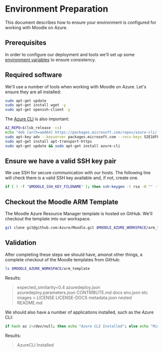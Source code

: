 # Environment Preparation

This document describes how to ensure your environment is configured
for working with Moodle on Azure.

## Prerequisites

In order to configure our deployment and tools we'll set up some
[environment variables](./Environment-Variables.md) to ensure consistency.

## Required software

We'll use a number of tools when working with Moodle on Azure. Let's
ensure they are all installed:

```Bash
sudo apt-get update
sudo apt-get install wget -y
sudo apt-get openssh-client -y
```

The [Azure CLI](https://docs.microsoft.com/en-us/cli/azure/install-azure-cli-apt?view=azure-cli-latest) is also important:

```Bash
AZ_REPO=$(lsb_release -cs)
echo "deb [arch=amd64] https://packages.microsoft.com/repos/azure-cli/ $AZ_REPO main" | sudo tee /etc/apt/sources.list.d/azure-cli.list
sudo apt-key adv --keyserver packages.microsoft.com --recv-keys 52E16F86FEE04B979B07E28DB02C46DF417A0893
sudo apt-get install apt-transport-https
sudo apt-get update && sudo apt-get install azure-cli
```

## Ensure we have a valid SSH key pair

We use SSH for secure communication with our hosts. The following line
will check there is a valid SSH key available and, if not, create one.

```Bash
if [ ! -f "$MOODLE_SSH_KEY_FILENAME" ]; then ssh-keygen -t rsa -N "" -f $MOODLE_SSH_KEY_FILENAME; fi
```

## Checkout the Moodle ARM Template

The Moodle Azure Resource Manager template is hosted on GitHub. We'll
checkout the template into our workspace.

```Bash
git clone git@github.com:Azure/Moodle.git $MOODLE_AZURE_WORKSPACE/arm_template
```

## Validation

After completing these steps we should have, amonst other things, a
complete checkout of the Moodle templates from GitHub:

```Bash
ls $MOODLE_AZURE_WORKSPACE/arm_template
```

Results:

> expected_similarity=0.4
> azuredeploy.json  azuredeploy.parameters.json  CONTRIBUTE.md  docs  env.json  etc  images  > LICENSE  LICENSE-DOCS  metadata.json  nested
> README.md

We should also have a number of applications installed, such as the Azure CLI:

```Bash
if hash az 2>/dev/null; then echo "Azure CLI Installed"; else echo "Missing dependency: Azure CLI"; fi
```

Results:

> AzureCLI Installed
